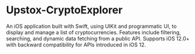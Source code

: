 # Upstox-CryptoExplorer
An iOS application built with Swift, using UIKit and programmatic UI, to display and manage a list of cryptocurrencies. Features include filtering, searching, and dynamic data fetching from a public API. Supports iOS 12.0+ with backward compatibility for APIs introduced in iOS 12.
